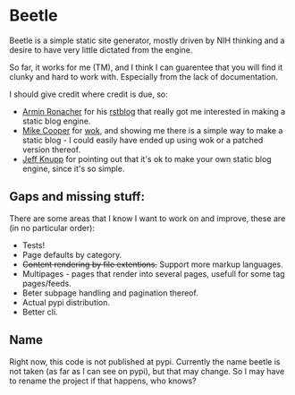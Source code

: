 Beetle
======

Beetle is a simple static site generator, mostly driven by NIH thinking and a desire to have very little dictated from the engine.

So far, it works for me (TM), and I think I can guarentee that you will find it clunky and hard to work with. Especially from the lack of documentation.

I should give credit where credit is due, so:

* [Armin Ronacher](http://lucumr.pocoo.org/) for his [rstblog](https://github.com/mitsuhiko/rstblog) that really got me interested in making a static blog engine.
* [Mike Cooper](http://mythmon.com/) for [wok](https://github.com/mythmon/wok), and showing me there is a simple way to make a static blog - I could easily have ended up using wok or a patched version thereof.
* [Jeff Knupp](http://www.jeffknupp.com/) for pointing out that it's ok to make your own static blog engine, since it's so simple.

Gaps and missing stuff:
-----------------------
There are some areas that I know I want to work on and improve, these are (in no particular order):

* Tests!
* Page defaults by category.
* ~~Content rendering by file extentions.~~ Support more markup languages.
* Multipages - pages that render into several pages, usefull for some tag pages/feeds.
* Beter subpage handling and pagination thereof.
* Actual pypi distribution.
* Better cli.

Name
----

Right now, this code is not published at pypi. Currently the name beetle is not taken (as far as I can see on pypi), but that may change. So I may have to rename the project if that happens, who knows?
